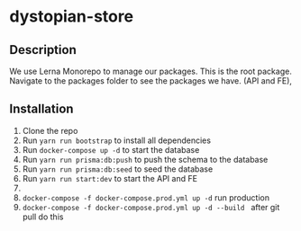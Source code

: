 # dystopian-store

## Description
We use Lerna Monorepo to manage our packages. This is the root package.
Navigate to the packages folder to see the packages we have. (API and FE),

## Installation
1. Clone the repo   
2. Run `yarn run bootstrap` to install all dependencies
3. Run `docker-compose up -d` to start the database
4. Run `yarn run prisma:db:push` to push the schema to the database
5. Run `yarn run prisma:db:seed` to seed the database
6. Run `yarn run start:dev` to start the API and FE
7. 
8.
   `docker-compose -f docker-compose.prod.yml up -d`
run production
9. `docker-compose -f docker-compose.prod.yml up -d --build
   ` after git pull do this
